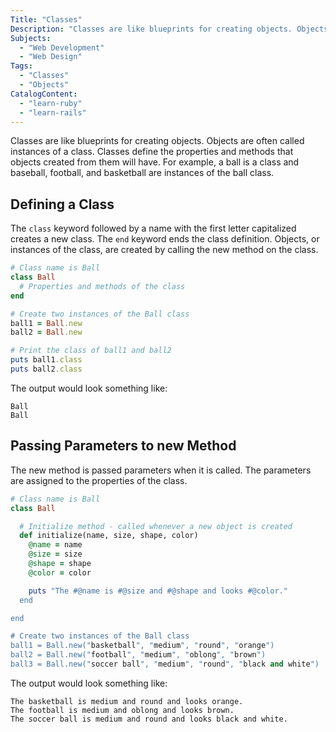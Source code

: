 ```yaml
---
Title: "Classes"
Description: "Classes are like blueprints for creating objects. Objects are often called instances of a class. Classes define the properties and methods that objects created from them will have. For example, a ball is a class and baseball, football, and basketball are instances of the ball class. The class keyword followed by a name with the first letter capitalized creates a new class. The end keyword ends the class definition. Objects, or instances of the class, are created by calling the new method on the class. ruby class Ball # Properties and methods of the class end ball1 = Ball.new"
Subjects:
  - "Web Development"
  - "Web Design"
Tags:
  - "Classes"
  - "Objects"
CatalogContent:
  - "learn-ruby"
  - "learn-rails"
---
```


Classes are like blueprints for creating objects. Objects are often called instances of a class. Classes define the properties and methods that objects created from them will have. For example, a ball is a class and baseball, football, and basketball are instances of the ball class.

## Defining a Class

The `class` keyword followed by a name with the first letter capitalized creates a new class. The `end` keyword ends the class definition. Objects, or instances of the class, are created by calling the new method on the class.

```ruby
# Class name is Ball
class Ball
  # Properties and methods of the class
end

# Create two instances of the Ball class
ball1 = Ball.new
ball2 = Ball.new

# Print the class of ball1 and ball2
puts ball1.class
puts ball2.class
```

The output would look something like:

```
Ball
Ball
```

## Passing Parameters to new Method

The new method is passed parameters when it is called. The parameters are assigned to the properties of the class.

```ruby
# Class name is Ball
class Ball

  # Initialize method - called whenever a new object is created
  def initialize(name, size, shape, color)
    @name = name
    @size = size
    @shape = shape
    @color = color

    puts "The #@name is #@size and #@shape and looks #@color."
  end

end

# Create two instances of the Ball class
ball1 = Ball.new("basketball", "medium", "round", "orange")
ball2 = Ball.new("football", "medium", "oblong", "brown")
ball3 = Ball.new("soccer ball", "medium", "round", "black and white")
```

The output would look something like:

```
The basketball is medium and round and looks orange.
The football is medium and oblong and looks brown.
The soccer ball is medium and round and looks black and white.
```
